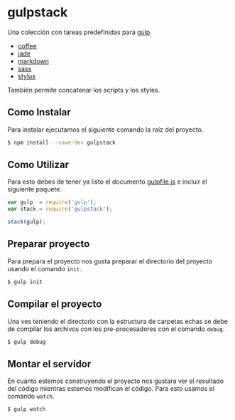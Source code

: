 gulpstack
=========

Una colección con tareas predefinidas para [gulp](http://gulpjs.com/).

 - [coffee](http://coffeescript.org/)
 - [jade](http://jade-lang.com/)
 - [markdown](http://en.wikipedia.org/wiki/Markdown)
 - [sass](http://sass-lang.com/)
 - [stylus](https://learnboost.github.io/stylus/)

También permite concatenar los scripts y los styles.


Como Instalar
-------------

Para instalar ejecutamos el siguiente comando la raíz del proyecto.

```bash
$ npm install --save-dev gulpstack
```

Como Utilizar
-------------

Para esto debes de tener ya listo el documento [gulpfile.js](https://github.com/gulpjs/gulp/blob/master/docs/getting-started.md#3-create-a-gulpfilejs-at-the-root-of-your-project) e incluir el siguiente paquete.

```javascript
var gulp  = require('gulp');
var stack = require('gulpstack');

stack(gulp);
```

Preparar proyecto
-----------------

Para prepara el proyecto nos gusta preparar el directorio del proyecto usando el comando `init`.

```javascript
$ gulp init
```

Compilar el proyecto
--------------------

Una ves teniendo el directorio con la estructura de carpetas echas se debe de compilar los archivos con los pre-procesadores con el comando `debug`.

```javascript
$ gulp debug
```


Montar el servidor
------------------

En cuanto estemos construyendo el proyecto nos gustara ver el resultado del código mientras estemos modifican el código. Para esto usamos el comando `watch`.

```javascript
$ gulp watch
```
